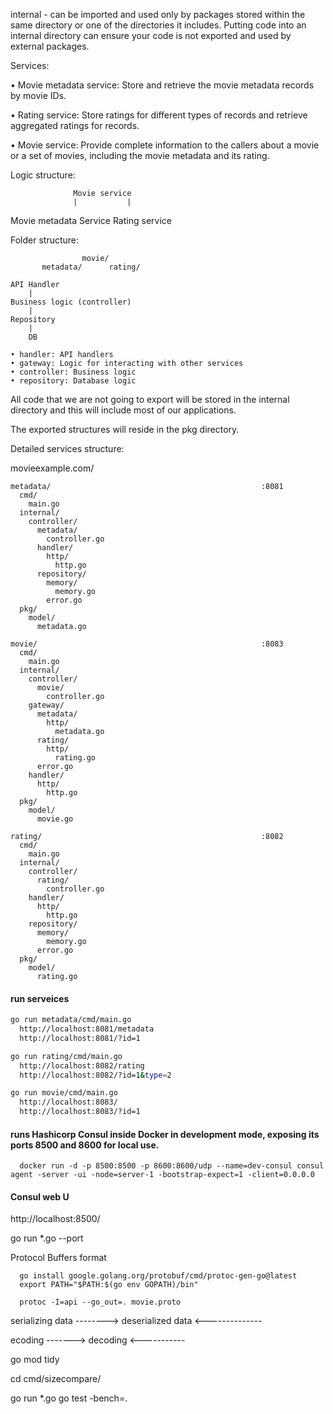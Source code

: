 internal - can be imported and used only by packages stored within the same directory or one of the directories it includes.
Putting code into an internal directory can ensure your code is not exported and used by external packages.

Services:

• Movie metadata service: 
  Store and retrieve the movie metadata records by movie IDs.

• Rating service: 
  Store ratings for different types of records and retrieve aggregated ratings for records.

• Movie service: 
  Provide complete information to the callers about a movie or a set of movies, including the movie metadata and its rating.

Logic structure:

                  Movie service
                  |           |
Movie metadata Service     Rating service


Folder structure:

                    movie/
           metadata/      rating/

    API Handler
        |
    Business logic (controller)
        |
    Repository
        |
        DB

    • handler: API handlers
    • gateway: Logic for interacting with other services
    • controller: Business logic
    • repository: Database logic

 All code that we are not going to export will be stored in the internal directory and this will include most of our applications.

 The exported structures will reside in the pkg directory.
 
Detailed services structure:

  movieexample.com/

    metadata/                                               :8081
      cmd/
        main.go
      internal/
        controller/
          metadata/
            controller.go
          handler/
            http/
              http.go
          repository/
            memory/
              memory.go
            error.go
      pkg/
        model/
          metadata.go

    movie/                                                  :8083
      cmd/
        main.go
      internal/
        controller/
          movie/
            controller.go
        gateway/
          metadata/
            http/
              metadata.go
          rating/
            http/
              rating.go
          error.go
        handler/
          http/
            http.go
      pkg/
        model/
          movie.go

    rating/                                                 :8082
      cmd/
        main.go
      internal/
        controller/
          rating/
            controller.go
        handler/
          http/
            http.go
        repository/
          memory/
            memory.go
          error.go
      pkg/
        model/
          rating.go

#### run serveices
```sh
go run metadata/cmd/main.go
  http://localhost:8081/metadata
  http://localhost:8081/?id=1
```
```sh
go run rating/cmd/main.go
  http://localhost:8082/rating
  http://localhost:8082/?id=1&type=2
```
```sh
go run movie/cmd/main.go
  http://localhost:8083/
  http://localhost:8083/?id=1
```

#### runs Hashicorp Consul inside Docker in development mode, exposing its ports 8500 and 8600 for local use.
```shell
  docker run -d -p 8500:8500 -p 8600:8600/udp --name=dev-consul consul agent -server -ui -node=server-1 -bootstrap-expect=1 -client=0.0.0.0
```
#### Consul web U
http://localhost:8500/

go run *.go --port <PORT>

Protocol Buffers format

```shell
  go install google.golang.org/protobuf/cmd/protoc-gen-go@latest
  export PATH="$PATH:$(go env GOPATH)/bin"

  protoc -I=api --go_out=. movie.proto
```

serializing data --------> 
      deserialized data  <--------------

ecoding ------->
       decoding <-----------

go mod tidy

cd cmd/sizecompare/

go run *.go
go test -bench=.

